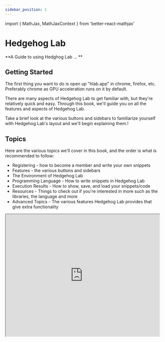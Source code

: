 ```yaml
---
sidebar_position: 1
---
```


import { MathJax, MathJaxContext } from 'better-react-mathjax'


# Hedgehog Lab
**A Guide to using Hedghog Lab ... **



## Getting Started

The first thing you want to do is open up "hlab.app" in chrome, firefox, etc. Preferably chrome as GPU acceleration runs on it by default.

There are many aspects of Hedgehog Lab to get familiar with, but they're relatively quick and easy. Through this book, we'll guide you on all the features and aspects of Hedgehog Lab.

Take a brief look at the various buttons and sidebars to familiarize yourself with Hedgehog Lab's layout and we'll begin explaining them.!

## Topics

Here are the various topics we'll cover in this book, and the order is what is recommended to follow:

<ul>
<li>Registering - how to become a member and write your own snippets</li>
<li>Features - the various buttons and sidebars</li>
<li>The Environment of Hedgehog Lab</li>
<li>Programming Language - How to write snippets in Hedgehog Lab</li>
<li>Execution Results - How to show, save, and load your snippets/code</li>
<li>Resources - Things to check out if you're interested in more such as the libraries, the language and more</li>
<li>Advanced Topics - The various features Hedgehog Lab provides that give extra functionality</li>
</ul>


<iframe src="https://hlab.app/s/docs/hello_hbook"
    width="100%"
    height="400px">
</iframe>